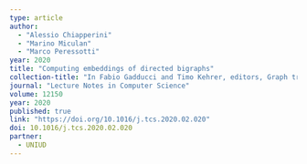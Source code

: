 ```yaml
---
type: article
author:
  - "Alessio Chiapperini"
  - "Marino Miculan"
  - "Marco Peressotti"
year: 2020
title: "Computing embeddings of directed bigraphs"
collection-title: "In Fabio Gadducci and Timo Kehrer, editors, Graph transformation – 13th international conference, ICGT 2020"
journal: "Lecture Notes in Computer Science"
volume: 12150
year: 2020
published: true
link: "https://doi.org/10.1016/j.tcs.2020.02.020"
doi: 10.1016/j.tcs.2020.02.020
partner:
  - UNIUD
---
```


